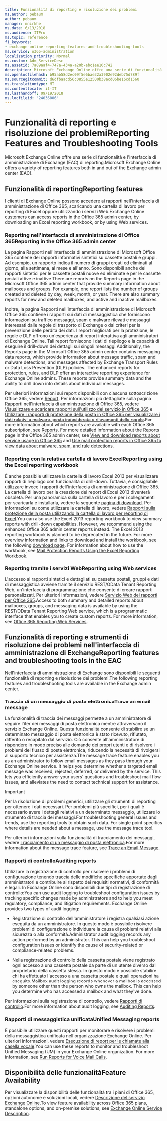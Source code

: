 ```yaml
---
title: Funzionalità di reporting e risoluzione dei problemi
ms.author: pebaum
author: pebaum
manager: mnirkhe
ms.date: 6/13/2018
ms.audience: ITPro
ms.topic: reference
f1_keywords:
- exchange-online-reporting-features-and-troubleshooting-tools
ms.service: o365-administration
localization_priority: Normal
ms.custom: Adm_ServiceDesc
ms.assetid: 7a89aaf4-747a-434a-a20b-ebc1ee10c742
description: Microsoft Exchange Online offre una serie di funzionalità e l'interfaccia di amministrazione di Exchange (EAC) di reporting.
ms.openlocfilehash: b95ab58d2ec09f5e6bae32a3902e92deb75d789f
ms.sourcegitcommit: d6dfbaacd56c0855e12500b38acd06be16cd1560
ms.translationtype: MT
ms.contentlocale: it-IT
ms.lasthandoff: 09/19/2018
ms.locfileid: "24036006"
---
```

# <a name="reporting-features-and-troubleshooting-tools"></a><span data-ttu-id="4d7b1-103">Funzionalità di reporting e risoluzione dei problemi</span><span class="sxs-lookup"><span data-stu-id="4d7b1-103">Reporting Features and Troubleshooting Tools</span></span>

<span data-ttu-id="4d7b1-104">Microsoft Exchange Online offre una serie di funzionalità e l'interfaccia di amministrazione di Exchange (EAC) di reporting.</span><span class="sxs-lookup"><span data-stu-id="4d7b1-104">Microsoft Exchange Online offers a variety of reporting features both in and out of the Exchange admin center (EAC).</span></span>
  
## <a name="reporting-features"></a><span data-ttu-id="4d7b1-105">Funzionalità di reporting</span><span class="sxs-lookup"><span data-stu-id="4d7b1-105">Reporting features</span></span>

<span data-ttu-id="4d7b1-106">I clienti di Exchange Online possono accedere ai rapporti nell'interfaccia di amministrazione di Office 365, scaricando una cartella di lavoro per reporting di Excel oppure utilizzando i servizi Web.</span><span class="sxs-lookup"><span data-stu-id="4d7b1-106">Exchange Online customers can access reports in the Office 365 admin center, by downloading an Excel reporting workbook, or by using Web services.</span></span>
  
### <a name="reporting-in-the-office-365-admin-center"></a><span data-ttu-id="4d7b1-107">Reporting nell'interfaccia di amministrazione di Office 365</span><span class="sxs-lookup"><span data-stu-id="4d7b1-107">Reporting in the Office 365 admin center</span></span>

<span data-ttu-id="4d7b1-p101">La pagina Rapporti nell'interfaccia di amministrazione di Microsoft Office 365 contiene dei rapporti informativi sintetici su cassette postali e gruppi. Ad esempio, un rapporto indica il numero di gruppi creati ed eliminati al giorno, alla settimana, al mese e all'anno. Sono disponibili anche dei rapporti sintetici per le cassette postali nuove ed eliminate e per le cassette postali attive e inattive.</span><span class="sxs-lookup"><span data-stu-id="4d7b1-p101">There are reports on the Reports page in the Microsoft Office 365 admin center that provide summary information about mailboxes and groups. For example, one report lists the number of groups created and deleted by day, week, month, or year. There are also summary reports for new and deleted mailboxes, and active and inactive mailboxes.</span></span> 
  
<span data-ttu-id="4d7b1-p102">Inoltre, la pagina Rapporti nell'interfaccia di amministrazione di Microsoft Office 365 contiene i rapporti sui dati di messaggistica che forniscono informazioni su traffico messaggi, spam e malware rilevati e messaggi interessati dalle regole di trasporto di Exchange o dai criteri per la prevenzione delle perdita dei dati. I report migliorati per la protezione, le regole e DLP offrono un'esperienza di report interattiva agli amministratori di Exchange Online. Tali report forniscono i dati di riepilogo e la capacità di eseguire il drill-down dei dettagli sui singoli messaggi.</span><span class="sxs-lookup"><span data-stu-id="4d7b1-p102">Additionally, the Reports page in the Microsoft Office 365 admin center contains messaging data reports, which provide information about message traffic, spam and malware detections, and messages affected by Exchange Transport Rules or Data Loss Prevention (DLP) policies. The enhanced reports for protection, rules, and DLP offer an interactive reporting experience for Exchange Online admins. These reports provide summary data and the ability to drill down into details about individual messages.</span></span>
  
<span data-ttu-id="4d7b1-p103">Per ulteriori informazioni sui report disponibili con ciascuna sottoscrizione Office 365, vedere [Report](../office-365-platform-service-description/reports.md). Per informazioni più dettagliate sulla pagina Rapporti nell'interfaccia di amministrazione di Office 365, vedere [Visualizzare e scaricare rapporti sull'utilizzo del servizio in Office 365](https://go.microsoft.com/fwlink/p/?LinkId=401187) e [Utilizzare i rapporti di protezione della posta in Office 365 per visualizzare i dati relativi a malware, posta indesiderata e rilevamenti delle regole](https://go.microsoft.com/fwlink/p/?LinkID=401102).</span><span class="sxs-lookup"><span data-stu-id="4d7b1-p103">For more information about which reports are available with each Office 365 subscription, see [Reports](../office-365-platform-service-description/reports.md). For more detailed information about the Reports page in the Office 365 admin center, see [View and download reports about service usage in Office 365](https://go.microsoft.com/fwlink/p/?LinkId=401187) and [Use mail protection reports in Office 365 to view data about malware, spam, and rule detections](https://go.microsoft.com/fwlink/p/?LinkID=401102).</span></span>
  
### <a name="reporting-using-the-excel-reporting-workbook"></a><span data-ttu-id="4d7b1-116">Reporting con la relativa cartella di lavoro Excel</span><span class="sxs-lookup"><span data-stu-id="4d7b1-116">Reporting using the Excel reporting workbook</span></span>

<span data-ttu-id="4d7b1-p104">È anche possibile utilizzare la cartella di lavoro Excel 2013 per visualizzare rapporti di riepilogo con funzionalità di drill-down. Tuttavia, è consigliabile utilizzare invece i rapporti dell'interfaccia di amministrazione di Office 365. La cartella di lavoro per la creazione dei report di Excel 2013 diventerà obsoleta. Per una panoramica sulla cartella di lavoro e per i collegamenti per scaricarla e installarla, vedere la seguente [pagina di download](https://go.microsoft.com/fwlink/p/?LinkId=271776). Per informazioni su come utilizzare la cartella di lavoro, vedere [Rapporti sulla protezione della posta utilizzando la cartella di lavoro per reporting di Excel](https://go.microsoft.com/fwlink/p/?LinkId=285211).</span><span class="sxs-lookup"><span data-stu-id="4d7b1-p104">You can also use the Excel 2013 reporting workbook to view summary reports with drill-down capabilities. However, we recommend using the enhanced Office 365 admin center reports instead. The Excel 2013 reporting workbook is planned to be deprecated in the future. For more overview information and links to download and install the workbook, see the following [download page](https://go.microsoft.com/fwlink/p/?LinkId=271776). For information about how to use the workbook, see [Mail Protection Reports Using the Excel Reporting Workbook](https://go.microsoft.com/fwlink/p/?LinkId=285211).</span></span> 
  
### <a name="reporting-using-web-services"></a><span data-ttu-id="4d7b1-122">Reporting tramite i servizi Web</span><span class="sxs-lookup"><span data-stu-id="4d7b1-122">Reporting using Web services</span></span>

<span data-ttu-id="4d7b1-p105">L'accesso ai rapporti sintetici e dettagliati su cassette postali, gruppi e dati di messaggistica avviene tramite il servizio REST/OData Tenant Reporting Web, un'interfaccia di programmazione che consente di creare rapporti personalizzati. Per ulteriori informazioni, vedere [Servizio Web dei rapporti per Office 365](https://go.microsoft.com/fwlink/p/?LinkId=287041).</span><span class="sxs-lookup"><span data-stu-id="4d7b1-p105">Access to both summary and detailed reports about mailboxes, groups, and messaging data is available by using the REST/OData Tenant Reporting Web service, which is a programmatic interface that enables you to create custom reports. For more information, see [Office 365 Reporting Web Services](https://go.microsoft.com/fwlink/p/?LinkId=287041).</span></span>
  
## <a name="reporting-features-and-troubleshooting-tools-in-the-eac"></a><span data-ttu-id="4d7b1-125">Funzionalità di reporting e strumenti di risoluzione dei problemi nell'interfaccia di amministrazione di Exchange</span><span class="sxs-lookup"><span data-stu-id="4d7b1-125">Reporting features and troubleshooting tools in the EAC</span></span>

<span data-ttu-id="4d7b1-126">Nell'interfaccia di amministrazione di Exchange sono disponibili le seguenti funzionalità di reporting e risoluzione dei problemi.</span><span class="sxs-lookup"><span data-stu-id="4d7b1-126">The following reporting features and troubleshooting tools are available in the Exchange admin center.</span></span>
  
### <a name="trace-an-email-message"></a><span data-ttu-id="4d7b1-127">Traccia di un messaggio di posta elettronica</span><span class="sxs-lookup"><span data-stu-id="4d7b1-127">Trace an email message</span></span>

<span data-ttu-id="4d7b1-p106">La funzionalità di traccia dei messaggi permette a un amministratore di seguire l'iter dei messaggi di posta elettronica mentre attraversano il servizio Exchange Online. Questa funzionalità consente di stabilire se un determinato messaggio di posta elettronica è stato ricevuto, rifiutato, differito o recapitato dal servizio. Ciò consente all'amministratore di rispondere in modo preciso alle domande dei propri utenti e di risolvere i problemi del flusso di posta elettronica, riducendo la necessità di rivolgersi al supporto tecnico per assistenza.</span><span class="sxs-lookup"><span data-stu-id="4d7b1-p106">The message trace feature enables you as an administrator to follow email messages as they pass through your Exchange Online service. It helps you determine whether a targeted email message was received, rejected, deferred, or delivered by the service. This lets you efficiently answer your users' questions and troubleshoot mail flow issues, and alleviates the need to contact technical support for assistance.</span></span>
  
> [!IMPORTANT]
> <span data-ttu-id="4d7b1-p107">Per la risoluzione di problemi generici, utilizzare gli strumenti di reporting per ottenere i dati necessari. Per problemi più specifici, per i quali è necessario avere i dettagli relativi a un determinato messaggio, utilizzare lo strumento di traccia dei messaggi.</span><span class="sxs-lookup"><span data-stu-id="4d7b1-p107">For troubleshooting general issues and trends, use the reporting tools to obtain such data. For single point specifics where details are needed about a message, use the message trace tool.</span></span> 
  
<span data-ttu-id="4d7b1-133">Per ulteriori informazioni sulla funzionalità di tracciamento dei messaggi, vedere [Tracciamento di un messaggio di posta elettronica](https://go.microsoft.com/fwlink/p/?LinkId=271777).</span><span class="sxs-lookup"><span data-stu-id="4d7b1-133">For more information about the message trace feature, see [Trace an Email Message](https://go.microsoft.com/fwlink/p/?LinkId=271777).</span></span>
  
### <a name="auditing-reports"></a><span data-ttu-id="4d7b1-134">Rapporti di controllo</span><span class="sxs-lookup"><span data-stu-id="4d7b1-134">Auditing reports</span></span>

<span data-ttu-id="4d7b1-p108">Utilizzare la registrazione di controllo per risolvere i problemi di configurazione tenendo traccia delle modifiche specifiche apportate dagli amministratori e contribuire al rispetto dei requisiti normativi, di conformità e legali. In Exchange Online sono disponibili due tipi di registrazione di controllo:</span><span class="sxs-lookup"><span data-stu-id="4d7b1-p108">You can use audit logging to troubleshoot configuration issues by tracking specific changes made by administrators and to help you meet regulatory, compliance, and litigation requirements. Exchange Online provides two types of audit logging:</span></span>
  
- <span data-ttu-id="4d7b1-p109">Registrazione di controllo dell'amministratore i registra qualsiasi azione eseguita da un amministratore. In questo modo è possibile risolvere problemi di configurazione o individuare la causa di problemi relativi alla sicurezza o alla conformità.</span><span class="sxs-lookup"><span data-stu-id="4d7b1-p109">Administrator audit logging records any action performed by an administrator. This can help you troubleshoot configuration issues or identify the cause of security-related or compliance-related problems.</span></span> 
    
- <span data-ttu-id="4d7b1-p110">Nella registrazione di controllo della cassetta postale viene registrato ogni accesso a una cassetta postale da parte di un utente diverso dal proprietario della cassetta stessa. In questo modo è possibile stabilire chi ha effettuato l'accesso a una cassetta postale e quali operazioni ha eseguito.</span><span class="sxs-lookup"><span data-stu-id="4d7b1-p110">Mailbox audit logging records whenever a mailbox is accessed by someone other than the person who owns the mailbox. This can help you determine who has accessed a mailbox and what they've done.</span></span> 
    
<span data-ttu-id="4d7b1-141">Per informazioni sulla registrazione di controllo, vedere [Rapporti di controllo](https://go.microsoft.com/fwlink/p/?LinkId=271779).</span><span class="sxs-lookup"><span data-stu-id="4d7b1-141">For more information about audit logging, see [Auditing Reports](https://go.microsoft.com/fwlink/p/?LinkId=271779).</span></span>
  
### <a name="unified-messaging-reports"></a><span data-ttu-id="4d7b1-142">Rapporti di messaggistica unificata</span><span class="sxs-lookup"><span data-stu-id="4d7b1-142">Unified Messaging reports</span></span>

<span data-ttu-id="4d7b1-p111">È possibile utilizzare questi rapporti per monitorare e risolvere i problemi della messaggistica unificata nell'organizzazione Exchange Online. Per ulteriori informazioni, vedere [Esecuzione di report per le chiamate alla casella vocale](https://go.microsoft.com/fwlink/p/?LinkId=287042).</span><span class="sxs-lookup"><span data-stu-id="4d7b1-p111">You can use these reports to monitor and troubleshoot Unified Messaging (UM) in your Exchange Online organization. For more information, see [Run Reports for Voice Mail Calls](https://go.microsoft.com/fwlink/p/?LinkId=287042).</span></span>
  
## <a name="feature-availability"></a><span data-ttu-id="4d7b1-145">Disponibilità delle funzionalità</span><span class="sxs-lookup"><span data-stu-id="4d7b1-145">Feature Availability</span></span>

<span data-ttu-id="4d7b1-146">Per visualizzare la disponibilità delle funzionalità tra i piani di Office 365, opzioni autonome e soluzioni locali, vedere [Descrizione del servizio Exchange Online](exchange-online-service-description.md).</span><span class="sxs-lookup"><span data-stu-id="4d7b1-146">To view feature availability across Office 365 plans, standalone options, and on-premise solutions, see [Exchange Online Service Description](exchange-online-service-description.md).</span></span>
  

